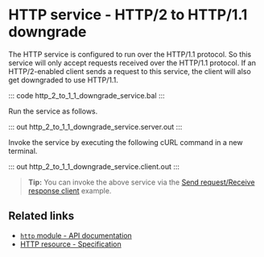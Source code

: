 # HTTP service - HTTP/2 to HTTP/1.1 downgrade

The HTTP service is configured to run over the HTTP/1.1 protocol. So this service will only accept requests received over the HTTP/1.1 protocol. If an HTTP/2-enabled client sends a request to this service, the client will also get downgraded to use HTTP/1.1.

::: code http_2_to_1_1_downgrade_service.bal :::

Run the service as follows.

::: out http_2_to_1_1_downgrade_service.server.out :::

Invoke the service by executing the following cURL command in a new terminal.

::: out http_2_to_1_1_downgrade_service.client.out :::

>**Tip:** You can invoke the above service via the [Send request/Receive response client](/learn/by-example/http-client-send-request-receive-response/) example.

## Related links
- [`http` module - API documentation](https://lib.ballerina.io/ballerina/http/latest/)
- [HTTP resource - Specification](https://ballerina.io/spec/http/#23-resource)
